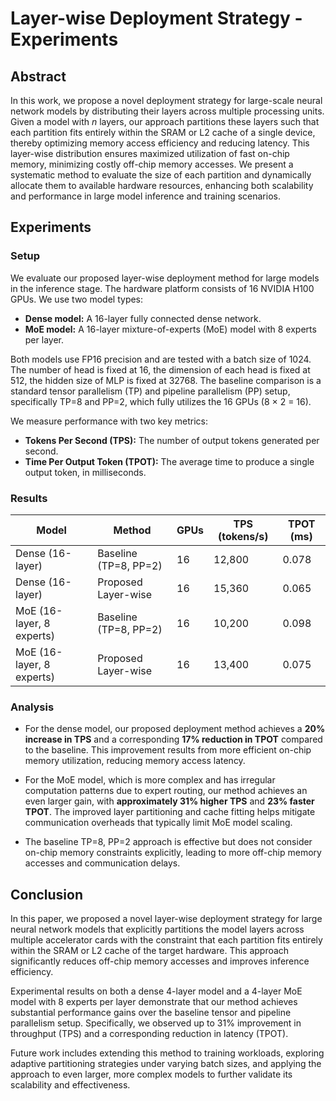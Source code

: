 # Layer-wise Deployment Strategy - Experiments

## Abstract
In this work, we propose a novel deployment strategy for large-scale neural network models by distributing their layers across multiple processing units. Given a model with *n* layers, our approach partitions these layers such that each partition fits entirely within the SRAM or L2 cache of a single device, thereby optimizing memory access efficiency and reducing latency. This layer-wise distribution ensures maximized utilization of fast on-chip memory, minimizing costly off-chip memory accesses. We present a systematic method to evaluate the size of each partition and dynamically allocate them to available hardware resources, enhancing both scalability and performance in large model inference and training scenarios.

## Experiments

### Setup

We evaluate our proposed layer-wise deployment method for large models in the inference stage. The hardware platform consists of 16 NVIDIA H100 GPUs. We use two model types:

* **Dense model:** A 16-layer fully connected dense network.
* **MoE model:** A 16-layer mixture-of-experts (MoE) model with 8 experts per layer.

Both models use FP16 precision and are tested with a batch size of 1024. The number of head is fixed at 16, the dimension of each head is fixed at 512, the hidden size of MLP is fixed at 32768. The baseline comparison is a standard tensor parallelism (TP) and pipeline parallelism (PP) setup, specifically TP=8 and PP=2, which fully utilizes the 16 GPUs (8 × 2 = 16).

We measure performance with two key metrics:

* **Tokens Per Second (TPS):** The number of output tokens generated per second.
* **Time Per Output Token (TPOT):** The average time to produce a single output token, in milliseconds.

### Results

| Model                     | Method                | GPUs | TPS (tokens/s) | TPOT (ms) |
| ------------------------ | --------------------- | ---- | -------------- | --------------- |
| Dense (16-layer)          | Baseline (TP=8, PP=2) | 16   | 12,800         | 0.078           |
| Dense (16-layer)          | Proposed Layer-wise   | 16   | 15,360         | 0.065           |
| MoE (16-layer, 8 experts) | Baseline (TP=8, PP=2) | 16   | 10,200         | 0.098           |
| MoE (16-layer, 8 experts) | Proposed Layer-wise   | 16   | 13,400         | 0.075           |

### Analysis

* For the dense model, our proposed deployment method achieves a **20% increase in TPS** and a corresponding **17% reduction in TPOT** compared to the baseline. This improvement results from more efficient on-chip memory utilization, reducing memory access latency.

* For the MoE model, which is more complex and has irregular computation patterns due to expert routing, our method achieves an even larger gain, with **approximately 31% higher TPS** and **23% faster TPOT**. The improved layer partitioning and cache fitting helps mitigate communication overheads that typically limit MoE model scaling.

* The baseline TP=8, PP=2 approach is effective but does not consider on-chip memory constraints explicitly, leading to more off-chip memory accesses and communication delays.

## Conclusion

In this paper, we proposed a novel layer-wise deployment strategy for large neural network models that explicitly partitions the model layers across multiple accelerator cards with the constraint that each partition fits entirely within the SRAM or L2 cache of the target hardware. This approach significantly reduces off-chip memory accesses and improves inference efficiency.

Experimental results on both a dense 4-layer model and a 4-layer MoE model with 8 experts per layer demonstrate that our method achieves substantial performance gains over the baseline tensor and pipeline parallelism setup. Specifically, we observed up to 31% improvement in throughput (TPS) and a corresponding reduction in latency (TPOT).

Future work includes extending this method to training workloads, exploring adaptive partitioning strategies under varying batch sizes, and applying the approach to even larger, more complex models to further validate its scalability and effectiveness.